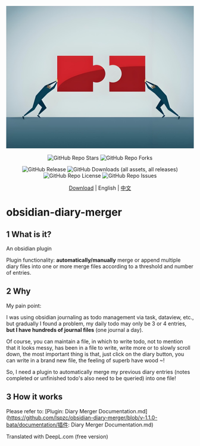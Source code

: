 ![Cover](./resources/Merger.jpg)

<p align="center">
  <img alt="GitHub Repo Stars" src="https://img.shields.io/github/stars/lspzc/obsidian-diary-merger">
  <img alt="GitHub Repo Forks" src="https://img.shields.io/github/forks/lspzc/obsidian-diary-merger">
</p>

<p align="center">
  <img alt="GitHub Release" src="https://img.shields.io/github/v/release/lspzc/obsidian-diary-merger">
  <img alt="GitHub Downloads (all assets, all releases)" src="https://img.shields.io/github/downloads/lspzc/obsidian-diary-merger/total">
  <img alt="GitHub Repo License" src="https://img.shields.io/github/license/lspzc/obsidian-diary-merger">
  <img alt="GitHub Repo Issues" src="https://img.shields.io/github/issues/lspzc/obsidian-diary-merger">
</p>

<p align="center">
  <a href="https://github.com/lspzc/obsidian-diary-merger/releases/download/v-1.1.0-bata/obsidian-diary-merger-v-1.1.0-bata.zip">Download</a> |
  English |
  <a href="./README_CN.md">中文</a>
</p>

# obsidian-diary-merger

## 1 What is it?

An obsidian plugin

Plugin functionality: **automatically/manually** merge or append multiple diary files into one or more merge files according to a threshold and number of entries.

## 2 Why

My pain point:

I was using obsidian journaling as todo management via task, dataview, etc., but gradually I found a problem, my daily todo may only be 3 or 4 entries, **but I have hundreds of journal files** (one journal a day).

Of course, you can maintain a file, in which to write todo, not to mention that it looks messy, has been in a file to write, write more or to slowly scroll down, the most important thing is that, just click on the diary button, you can write in a brand new file, the feeling of superb have wood ~!

So, I need a plugin to automatically merge my previous diary entries (notes completed or unfinished todo's also need to be queried) into one file!

## 3 How it works

Please refer to: [Plugin: Diary Merger Documentation.md](https://github.com/lspzc/obsidian-diary-merger/blob/v-1.1.0-bata/documentation/插件: Diary Merger Documentation.md)

Translated with DeepL.com (free version)
